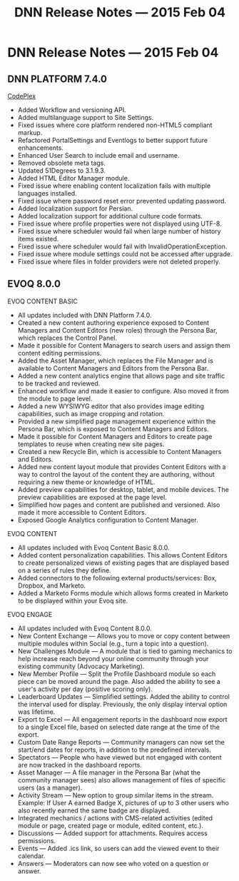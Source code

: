 ﻿---
uid: relnotes-2015-feb-04
locale: en
title: DNN Release Notes — 2015 Feb 04
dnnversion: 09.02.00
---

# DNN Release Notes — 2015 Feb 04

## DNN PLATFORM 7.4.0

[CodePlex](https://dotnetnuke.codeplex.com/releases/view/611324)

*   Added Workflow and versioning API.
*   Added multilanguage support to Site Settings.
*   Fixed issues where core platform rendered non-HTML5 compliant markup.
*   Refactored PortalSettings and Eventlogs to better support future enhancements.
*   Enhanced User Search to include email and username.
*   Removed obsolete meta tags.
*   Updated 51Degrees to 3.1.9.3.
*   Added HTML Editor Manager module.
*   Fixed issue where enabling content localization fails with multiple languages installed.
*   Fixed issue where password reset error prevented updating password.
*   Added localization support for Persian.
*   Added localization support for additional culture code formats.
*   Fixed issue where profile properties were not displayed using UTF-8.
*   Fixed issue where scheduler would fail when large number of history items existed.
*   Fixed issue where scheduler would fail with InvalidOperationException.
*   Fixed issue where module settings could not be accessed after upgrade.
*   Fixed issue where files in folder providers were not deleted properly.

## EVOQ 8.0.0

EVOQ CONTENT BASIC

*   All updates included with DNN Platform 7.4.0.
*   Created a new content authoring experience exposed to Content Managers and Content Editors (new roles) through the Persona Bar, which replaces the Control Panel.
*   Made it possible for Content Managers to search users and assign them content editing permissions.
*   Added the Asset Manager, which replaces the File Manager and is available to Content Managers and Editors from the Persona Bar.
*   Added a new content analytics engine that allows page and site traffic to be tracked and reviewed.
*   Enhanced workflow and made it easier to configure. Also moved it from the module to page level.
*   Added a new WYSIWYG editor that also provides image editing capabilities, such as image cropping and rotation.
*   Provided a new simplified page management experience within the Persona Bar, which is exposed to Content Managers and Editors.
*   Made it possible for Content Managers and Editors to create page templates to reuse when creating new site pages.
*   Created a new Recycle Bin, which is accessible to Content Managers and Editors.
*   Added new content layout module that provides Content Editors with a way to control the layout of the content they are authoring, without requiring a new theme or knowledge of HTML.
*   Added preview capabilities for desktop, tablet, and mobile devices. The preview capabilities are exposed at the page level.
*   Simplified how pages and content are published and versioned. Also made it more accessible to Content Editors.
*   Exposed Google Analytics configuration to Content Manager.

EVOQ CONTENT

*   All updates included with Evoq Content Basic 8.0.0.
*   Added content personalization capabilities. This allows Content Editors to create personalized views of existing pages that are displayed based on a series of rules they define.
*   Added connectors to the following external products/services: Box, Dropbox, and Marketo.
*   Added a Marketo Forms module which allows forms created in Marketo to be displayed within your Evoq site.

EVOQ ENGAGE

*   All updates included with Evoq Content 8.0.0.
*   New Content Exchange — Allows you to move or copy content between multiple modules within Social (e.g., turn a topic into a question).
*   New Challenges Module — A module that is tied to gaming mechanics to help increase reach beyond your online community through your existing community (Advocacy Marketing).
*   New Member Profile — Split the Profile Dashboard module so each piece can be moved around the page. Also added the ability to see a user's activity per day (positive scoring only).
*   Leaderboard Updates — Simplified settings. Added the ability to control the interval used for display. Previously, the only display interval option was lifetime.
*   Export to Excel — All engagement reports in the dashboard now export to a single Excel file, based on selected date range at the time of the export.
*   Custom Date Range Reports — Community managers can now set the start/end dates for reports, in addition to the predefined intervals.
*   Spectators — People who have viewed but not engaged with content are now tracked in the dashboard reports.
*   Asset Manager — A file manager in the Persona Bar (what the community manager sees) also allows management of files of specific users (as a manager).
*   Activity Stream — New option to group similar items in the stream. Example: If User A earned Badge X, pictures of up to 3 other users who also recently earned the same badge are displayed.
*   Integrated mechanics / actions with CMS-related activities (edited module or page, created page or module, edited content, etc.).
*   Discussions — Added support for attachments. Requires access permissions.
*   Events — Added .ics link, so users can add the viewed event to their calendar.
*   Answers — Moderators can now see who voted on a question or answer.
